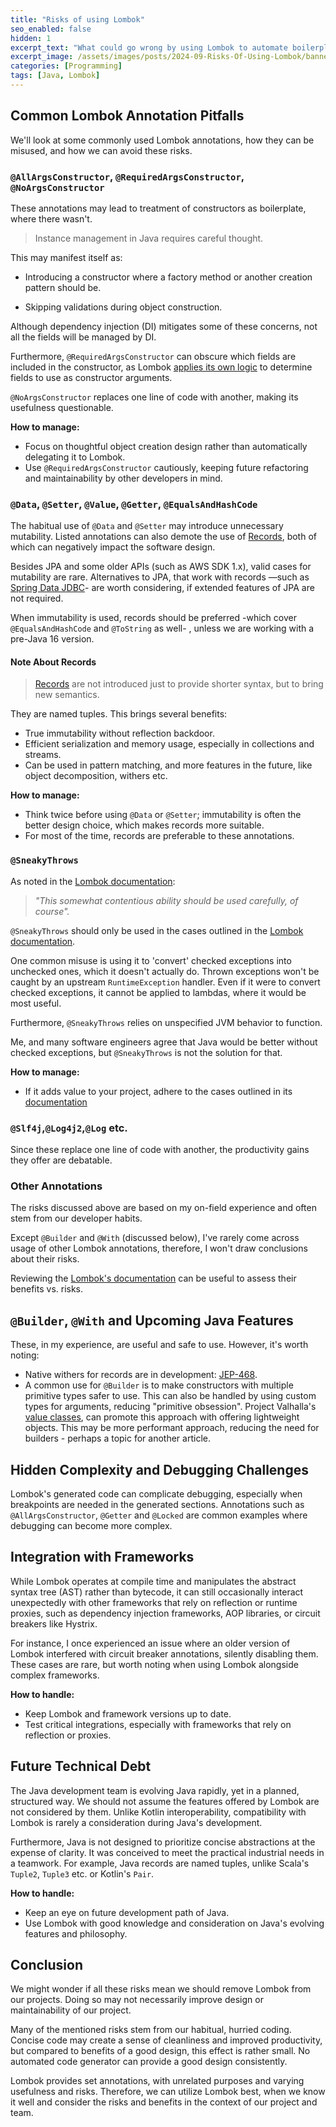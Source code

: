 ```yaml
---
title: "Risks of using Lombok"
seo_enabled: false
hidden: 1
excerpt_text: "What could go wrong by using Lombok to automate boilerplate code generation in Java?"
excerpt_image: /assets/images/posts/2024-09-Risks-Of-Using-Lombok/banner-lombok.webp
categories: [Programming]
tags: [Java, Lombok]
---
```



## Common Lombok Annotation Pitfalls

We'll look at some commonly used Lombok annotations, how they can be misused, and how we can avoid these risks.

### `@AllArgsConstructor`, `@RequiredArgsConstructor`, `@NoArgsConstructor`

These annotations may lead to treatment of constructors as boilerplate, where there wasn't.

> Instance management in Java requires careful thought.

This may manifest itself as:

- Introducing a constructor where a factory method or another creation pattern should be.

- Skipping validations during object construction. 

Although dependency injection (DI) mitigates some of these concerns, not all the fields will be managed by DI.     

Furthermore, `@RequiredArgsConstructor` can obscure which fields are included in the constructor, as Lombok [applies its own logic](https://projectlombok.org/features/constructor) to determine fields to use as constructor arguments.

`@NoArgsConstructor` replaces one line of code with another, making its usefulness questionable. 

**How to manage:**
- Focus on thoughtful object creation design rather than automatically delegating it to Lombok.
- Use `@RequiredArgsConstructor` cautiously, keeping future refactoring and maintainability by other developers in mind.


### `@Data`, `@Setter`, `@Value`, `@Getter`, `@EqualsAndHashCode`

The habitual use of `@Data` and `@Setter` may introduce unnecessary mutability. Listed annotations can also demote the use of [Records](https://docs.oracle.com/en/java/javase/17/language/records.html), both of which can negatively impact the software design.

Besides JPA and some older APIs (such as AWS SDK 1.x), valid cases for mutability are rare. Alternatives to JPA, that work with records —such as [Spring Data JDBC](https://spring.io/projects/spring-data-jdbc)- are worth considering, if extended features of JPA are not required.

When immutability is used, records should be preferred -which cover `@EqualsAndHashCode` and `@ToString` as well- , unless we are working with a pre-Java 16 version.

#### Note About Records

> [Records](https://docs.oracle.com/en/java/javase/17/language/records.html) are not introduced just to provide shorter syntax, but to bring new semantics.

They are named tuples. This brings several benefits:
- True immutability without reflection backdoor.
- Efficient serialization and memory usage, especially in collections and streams.
- Can be used in pattern matching, and more features in the future, like object decomposition, withers etc.

**How to manage:**
- Think twice before using `@Data` or `@Setter`; immutability is often the better design choice, which makes records more suitable.
- For most of the time, records are preferable to these annotations. 

### `@SneakyThrows`

As noted in the [Lombok documentation](https://projectlombok.org/features/SneakyThrows): 

>_"This somewhat contentious ability should be used carefully, of course"._

`@SneakyThrows` should only be used in the cases outlined in the [Lombok documentation](https://projectlombok.org/features/SneakyThrows).

One common misuse is using it to 'convert' checked exceptions into unchecked ones, which it doesn't actually do. Thrown exceptions won't be caught by an upstream `RuntimeException` handler. Even if it were to convert checked exceptions, it cannot be applied to lambdas, where it would be most useful. 

Furthermore, `@SneakyThrows` relies on unspecified JVM behavior to function.

Me, and many software engineers agree that Java would be better without checked exceptions, but `@SneakyThrows` is not the solution for that.

**How to manage:**       
- If it adds value to your project, adhere to the cases outlined in its [documentation](https://projectlombok.org/features/SneakyThrows)


### `@Slf4j`,`@Log4j2`,`@Log` etc.

Since these replace one line of code with another, the productivity gains they offer are debatable.


### Other Annotations

The risks discussed above are based on my on-field experience and often stem from our developer habits. 

Except `@Builder` and `@With` (discussed below), I've rarely come across usage of other Lombok annotations, therefore, I won't draw conclusions about their risks.

Reviewing the [Lombok's documentation](https://projectlombok.org/features/) can be useful to assess their benefits vs. risks.


## `@Builder`, `@With` and Upcoming Java Features

These, in my experience, are useful and safe to use. However, it's worth noting:

- Native withers for records are in development: [JEP-468](https://openjdk.org/jeps/468).
- A common use for `@Builder` is to make constructors with multiple primitive types safer to use. This can also be handled by using custom types for arguments, reducing "primitive obsession". Project Valhalla's [value classes](https://openjdk.org/jeps/401), can promote this approach with offering lightweight objects. This may be more performant approach, reducing the need for builders - perhaps a topic for another article.   


## Hidden Complexity and Debugging Challenges 

Lombok's generated code can complicate debugging, especially when breakpoints are needed in the generated sections. 
Annotations such as `@AllArgsConstructor`, `@Getter` and `@Locked` are common examples where debugging can become more complex.


## Integration with Frameworks

While Lombok operates at compile time and manipulates the abstract syntax tree (AST) rather than bytecode, it can still occasionally interact unexpectedly with other frameworks that rely on reflection or runtime proxies, such as dependency injection frameworks, AOP libraries, or circuit breakers like Hystrix.

For instance, I once experienced an issue where an older version of Lombok interfered with circuit breaker annotations, silently disabling them. These cases are rare, but worth noting when using Lombok alongside complex frameworks.

**How to handle:**

- Keep Lombok and framework versions up to date.
- Test critical integrations, especially with frameworks that rely on reflection or proxies.


## Future Technical Debt

The Java development team is evolving Java rapidly, yet in a planned, structured way.
We should not assume the features offered by Lombok are not considered by them.
Unlike Kotlin interoperability, compatibility with Lombok is rarely a consideration during Java's development.

Furthermore, Java is not designed to prioritize concise abstractions at the expense of clarity. It was conceived to meet the practical industrial needs in a teamwork. For example, Java records are named tuples, unlike Scala's `Tuple2`, `Tuple3` etc. or Kotlin's `Pair`. 

**How to handle:**
- Keep an eye on future development path of Java.
- Use Lombok with good knowledge and consideration on Java's evolving features and philosophy.


## Conclusion

We might wonder if all these risks mean we should remove Lombok from our projects. Doing so may not necessarily improve design or maintainability of our project.

Many of the mentioned risks stem from our habitual, hurried coding. Concise code may create a sense of cleanliness and improved productivity, but compared to benefits of a good design, this effect is rather small. No automated code generator can provide a good design consistently. 

Lombok provides set annotations, with unrelated purposes and varying usefulness and risks. Therefore, we can utilize Lombok best, when we know it well and consider the risks and benefits in the context of our project and team.

